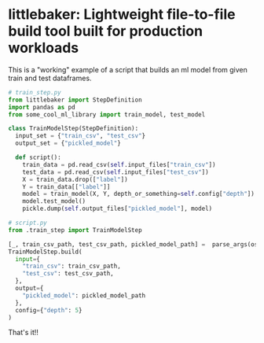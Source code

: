 # littlebaker: Lightweight file-to-file build tool built for production workloads

This is a "working" example of a script that builds an ml model from given train and test dataframes.

```py
# train_step.py
from littlebaker import StepDefinition
import pandas as pd
from some_cool_ml_library import train_model, test_model

class TrainModelStep(StepDefinition):
  input_set = {"train_csv", "test_csv"}
  output_set = {"pickled_model"}

  def script():
    train_data = pd.read_csv(self.input_files["train_csv"])
    test_data = pd.read_csv(self.input_files["test_csv"])
    X = train_data.drop(["label"])
    Y = train_data[["label"]]
    model = train_model(X, Y, depth_or_something=self.config["depth"])
    model.test_model()
    pickle.dump(self.output_files["pickled_model"], model)

```

```py
# script.py
from .train_step import TrainModelStep

[_, train_csv_path, test_csv_path, pickled_model_path] =  parse_args(os)
TrainModelStep.build(
  input={
    "train_csv": train_csv_path,
    "test_csv": test_csv_path,
  },
  output={
    "pickled_model": pickled_model_path
  },
  config={"depth": 5}
)
```

That's it!!

